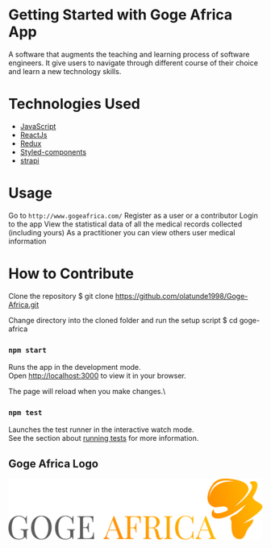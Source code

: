 # Getting Started with Goge Africa App

 A software that augments the teaching and learning process of software engineers. It give users to navigate through different course of their choice and learn a new technology skills. 


# Technologies Used

 + [JavaScript](https://www.javascript.io)
 + [ReactJs](https://www.reactjs.org/)
 + [Redux](https://www.reduxjs.org/) 
 + [Styled-components](https://styled-components.com/)
 + [strapi](https://strapi.io/)


 # Usage

Go to `http://www.gogeafrica.com/` 
Register as a user or a contributor
Login to the app
View the statistical data of all the medical records collected \(including yours\)
As a practitioner you can view others user medical information

#  How to Contribute

Clone the repository
$ git clone https://github.com/olatunde1998/Goge-Africa.git

Change directory into the cloned folder and run the setup script
$ cd goge-africa 

 ### `npm start`

Runs the app in the development mode.\
Open [http://localhost:3000](http://localhost:3000) to view it in your browser.

The page will reload when you make changes.\

### `npm test`

Launches the test runner in the interactive watch mode.\
See the section about [running tests](https://facebook.github.io/create-react-app/docs/running-tests) for more information.


## Goge Africa Logo

![Minion](/public/assets/img/Logo.png)







